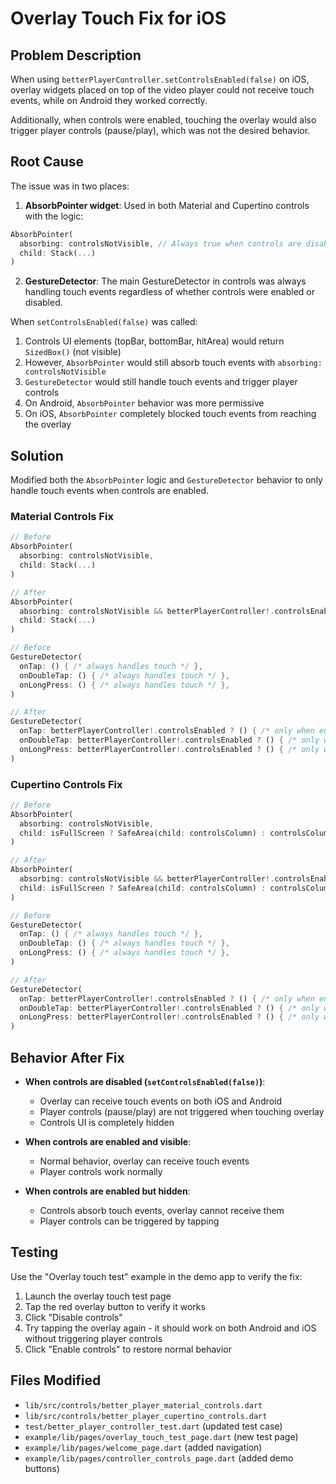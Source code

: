 # Overlay Touch Fix for iOS

## Problem Description

When using `betterPlayerController.setControlsEnabled(false)` on iOS, overlay widgets placed on top of the video player could not receive touch events, while on Android they worked correctly.

Additionally, when controls were enabled, touching the overlay would also trigger player controls (pause/play), which was not the desired behavior.

## Root Cause

The issue was in two places:

1. **AbsorbPointer widget**: Used in both Material and Cupertino controls with the logic:

```dart
AbsorbPointer(
  absorbing: controlsNotVisible, // Always true when controls are disabled
  child: Stack(...)
)
```

2. **GestureDetector**: The main GestureDetector in controls was always handling touch events regardless of whether controls were enabled or disabled.

When `setControlsEnabled(false)` was called:

1. Controls UI elements (topBar, bottomBar, hitArea) would return `SizedBox()` (not visible)
2. However, `AbsorbPointer` would still absorb touch events with `absorbing: controlsNotVisible`
3. `GestureDetector` would still handle touch events and trigger player controls
4. On Android, `AbsorbPointer` behavior was more permissive
5. On iOS, `AbsorbPointer` completely blocked touch events from reaching the overlay

## Solution

Modified both the `AbsorbPointer` logic and `GestureDetector` behavior to only handle touch events when controls are enabled.

### Material Controls Fix

```dart
// Before
AbsorbPointer(
  absorbing: controlsNotVisible,
  child: Stack(...)
)

// After
AbsorbPointer(
  absorbing: controlsNotVisible && betterPlayerController!.controlsEnabled,
  child: Stack(...)
)

// Before
GestureDetector(
  onTap: () { /* always handles touch */ },
  onDoubleTap: () { /* always handles touch */ },
  onLongPress: () { /* always handles touch */ },
)

// After
GestureDetector(
  onTap: betterPlayerController!.controlsEnabled ? () { /* only when enabled */ } : null,
  onDoubleTap: betterPlayerController!.controlsEnabled ? () { /* only when enabled */ } : null,
  onLongPress: betterPlayerController!.controlsEnabled ? () { /* only when enabled */ } : null,
)
```

### Cupertino Controls Fix

```dart
// Before
AbsorbPointer(
  absorbing: controlsNotVisible,
  child: isFullScreen ? SafeArea(child: controlsColumn) : controlsColumn
)

// After
AbsorbPointer(
  absorbing: controlsNotVisible && betterPlayerController!.controlsEnabled,
  child: isFullScreen ? SafeArea(child: controlsColumn) : controlsColumn
)

// Before
GestureDetector(
  onTap: () { /* always handles touch */ },
  onDoubleTap: () { /* always handles touch */ },
  onLongPress: () { /* always handles touch */ },
)

// After
GestureDetector(
  onTap: betterPlayerController!.controlsEnabled ? () { /* only when enabled */ } : null,
  onDoubleTap: betterPlayerController!.controlsEnabled ? () { /* only when enabled */ } : null,
  onLongPress: betterPlayerController!.controlsEnabled ? () { /* only when enabled */ } : null,
)
```

## Behavior After Fix

- **When controls are disabled (`setControlsEnabled(false)`)**:

  - Overlay can receive touch events on both iOS and Android
  - Player controls (pause/play) are not triggered when touching overlay
  - Controls UI is completely hidden

- **When controls are enabled and visible**:

  - Normal behavior, overlay can receive touch events
  - Player controls work normally

- **When controls are enabled but hidden**:
  - Controls absorb touch events, overlay cannot receive them
  - Player controls can be triggered by tapping

## Testing

Use the "Overlay touch test" example in the demo app to verify the fix:

1. Launch the overlay touch test page
2. Tap the red overlay button to verify it works
3. Click "Disable controls"
4. Try tapping the overlay again - it should work on both Android and iOS without triggering player controls
5. Click "Enable controls" to restore normal behavior

## Files Modified

- `lib/src/controls/better_player_material_controls.dart`
- `lib/src/controls/better_player_cupertino_controls.dart`
- `test/better_player_controller_test.dart` (updated test case)
- `example/lib/pages/overlay_touch_test_page.dart` (new test page)
- `example/lib/pages/welcome_page.dart` (added navigation)
- `example/lib/pages/controller_controls_page.dart` (added demo buttons)
